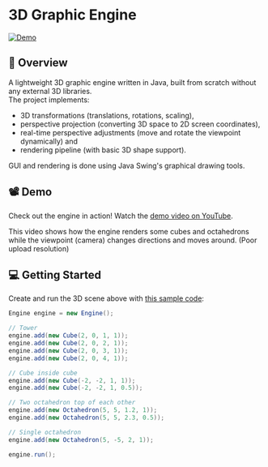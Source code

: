 # 3D Graphic Engine

[![Demo](https://github.com/kkovati/3D_Graphic_Engine/blob/master/docs/3D_Graphic_Engine_sample_13_sec.gif)](https://youtu.be/o-YfCyEvu08)

## 🚀 Overview
A lightweight 3D graphic engine written in Java, built from scratch without any external 3D libraries.<br>
The project implements:
- 3D transformations (translations, rotations, scaling), 
- perspective projection (converting 3D space to 2D screen coordinates),
- real-time perspective adjustments (move and rotate the viewpoint dynamically) and
- rendering pipeline (with basic 3D shape support).

GUI and rendering is done using Java Swing's graphical drawing tools.

## 📽️ Demo
Check out the engine in action! Watch the [demo video on YouTube](https://youtu.be/o-YfCyEvu08).

This video shows how the engine renders some cubes and octahedrons 
while the viewpoint (camera) changes directions and moves around. (Poor upload resolution)

## 💻 Getting Started
Create and run the 3D scene above with [this sample code](https://github.com/kkovati/3D_Graphic_Engine/blob/master/src/main/java/com/github/kkovati/graphic_engine_3d/Main.java):

```java
Engine engine = new Engine();

// Tower
engine.add(new Cube(2, 0, 1, 1));
engine.add(new Cube(2, 0, 2, 1));
engine.add(new Cube(2, 0, 3, 1));
engine.add(new Cube(2, 0, 4, 1));

// Cube inside cube
engine.add(new Cube(-2, -2, 1, 1));
engine.add(new Cube(-2, -2, 1, 0.5));

// Two octahedron top of each other
engine.add(new Octahedron(5, 5, 1.2, 1));
engine.add(new Octahedron(5, 5, 2.3, 0.5));

// Single octahedron
engine.add(new Octahedron(5, -5, 2, 1));

engine.run();
```
